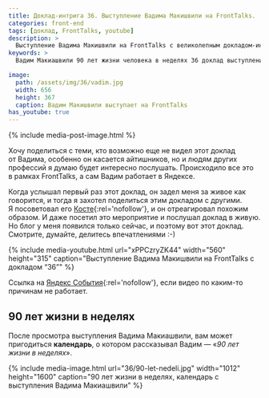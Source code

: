 ```yaml
---
title: Доклад-интрига 36. Выступление Вадима Макишвили на FrontTalks.
categories: front-end
tags: [доклад, FrontTalks, youtube]
description: >
  Выступление Вадима Макишвили на FrontTalks с великолепным докладом-интригой «36». А так-же картинка из выступления для печати.
keywords: >
  Вадим Макиашвили 90 лет жизни человека в неделях 36 доклад выступление FrontTalks Яндекс

image:
  path: /assets/img/36/vadim.jpg
  width: 656
  height: 367
  caption: Вадим Макишвили выступает на FrontTalks
has_youtube: true
---
```


{% include media-post-image.html %}

Хочу поделиться с теми, кто возможно еще не видел этот доклад от Вадима, особенно он касается айтишников, но и людям других профессий я думаю будет интересно послушать. Происходило все это в рамках FrontTalks, а сам Вадим работает в Яндексе.

Когда услышал первый раз этот доклад, он задел меня за живое как говорится, и тогда я захотел поделиться этим докладом с другими. Я посоветовал его [Косте](http://kartamyshev.github.io/_site/){:rel='nofollow'}, и он отреагировал похожим образом. И даже посетил это мероприятие и послушал доклад в живую. Но блог у меня появился только сейчас, и поэтому вот этот доклад. Смотрите, думайте, делитесь впечатлениями :-)

{% include media-youtube.html url="xPPCzryZK44" width="560" height="315" caption="Выступление Вадима Макишвили на FrontTalks с докладом “36”" %}

Ссылка на [Яндекс События](https://events.yandex.ru/lib/talks/2235/){:rel='nofollow'}, если видео по каким-то причинам не работает.

## 90 лет жизни в неделях

После просмотра выступления Вадима Макиашвили, вам может пригодиться **календарь**, о котором рассказывал Вадим — «_90 лет жизни в неделях_».

{% include media-image.html
	url="36/90-let-nedeli.jpg"
	width="1012"
	height="1600"
	caption="90 лет жизни в неделях, календарь с выступления Вадима Макиашвили" %}
